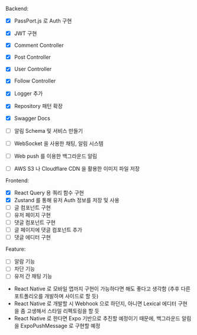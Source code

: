Backend:
  - [x] PassPort.js 로 Auth 구현
  - [x] JWT 구현
  - [x] Comment Controller
  - [x] Post Controller
  - [x] User Controller
  - [x] Follow Controller
  - [x] Logger 추가
  - [x] Repository 패턴 확장
  - [x] Swagger Docs
  - [ ] 알림 Schema 및 서비스 만들기
  - [ ] WebSocket 을 사용한 채팅, 알림 시스템
  - [ ] Web push 를 이용한 백그라운드 알림
  - [ ] AWS S3 나 Cloudflare CDN 을 활용한 이미지 파일 저장


Frontend:
  - [x] React Query 용 쿼리 함수 구현
  - [x] Zustand 를 통해 유저 Auth 정보를 저장 및 사용
  - [ ] 글 컴포넌트 구현
  - [ ] 유저 페이지 구현
  - [ ] 댓글 컴포넌트 구현
  - [ ] 글 페이지에 댓글 컴포넌트 추가
  - [ ] 댓글 에디터 구현

Feature:
  - [ ] 알람 기능
  - [ ] 차단 기능
  - [ ] 유저 간 채팅 기능

+ React Native 로 모바일 앱까지 구현이 가능하다면 해도 좋다고 생각함 (추후 다른 포트폴리오를 개발하며 사이드로 할 듯)
+ React Native 로 개발할 시 Webhook 으로 하던지, 아니면 Lexical 에디터 구현을 좀 고생해서 스타일 리펙토링을 할 듯
+ React Native 로 한다면 Expo 기반으로 추진할 예정이기 때문에, 백그라운드 알림을 ExpoPushMessage 로 구현할 예정
